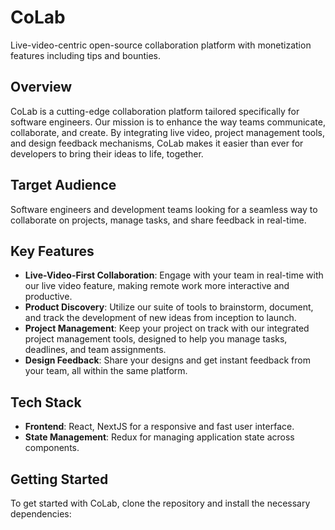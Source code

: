 # CoLab

Live-video-centric open-source collaboration platform with monetization features including tips and bounties.

## Overview
CoLab is a cutting-edge collaboration platform tailored specifically for software engineers. Our mission is to enhance the way teams communicate, collaborate, and create. By integrating live video, project management tools, and design feedback mechanisms, CoLab makes it easier than ever for developers to bring their ideas to life, together.

## Target Audience
Software engineers and development teams looking for a seamless way to collaborate on projects, manage tasks, and share feedback in real-time.

## Key Features
- **Live-Video-First Collaboration**: Engage with your team in real-time with our live video feature, making remote work more interactive and productive.
- **Product Discovery**: Utilize our suite of tools to brainstorm, document, and track the development of new ideas from inception to launch.
- **Project Management**: Keep your project on track with our integrated project management tools, designed to help you manage tasks, deadlines, and team assignments.
- **Design Feedback**: Share your designs and get instant feedback from your team, all within the same platform.

## Tech Stack
- **Frontend**: React, NextJS for a responsive and fast user interface.
- **State Management**: Redux for managing application state across components.

## Getting Started
To get started with CoLab, clone the repository and install the necessary dependencies:

